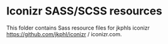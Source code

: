 Iconizr SASS/SCSS resources
===========================

This folder contains Sass resource files for jkphls iconizr https://github.com/jkphl/iconizr / iconizr.com.
